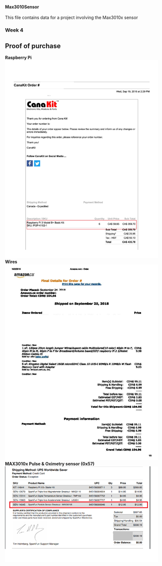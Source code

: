#### Max3010Sensor
This file contains data for a project involving the Max3010x sensor

### Week 4
## Proof of purchase
**Raspberry Pi**
![alt text](https://github.com/gsmann997/Max3010Sensor/blob/master/Invoices/Pi_invoice.jpg)<br>
**Wires**<br>
![alt text](https://github.com/gsmann997/Max3010Sensor/blob/master/Invoices/Wires_receipt.jpg)
**MAX3010x Pulse & Oximetry sensor (0x57)**
![alt text](https://github.com/gsmann997/Max3010Sensor/blob/master/Invoices/heart_beat.png)



